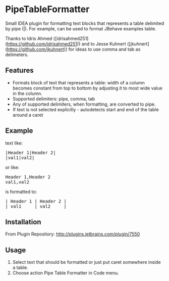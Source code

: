 PipeTableFormatter
==================

Small IDEA plugin for formatting text blocks that represents a table delimited by pipe (|). For example, can be used to format JBehave examples table.

Thanks to Idris Ahmed ([idrisahmed251] (https://github.com/idrisahmed251)) and to Jesse Kuhnert ([jkuhnert] (https://github.com/jkuhnert)) for ideas to use comma and tab as delimeters.  

Features
--------

- Formats block of text that represents a table: width of a column becomes constant from top to bottom by adjusting it to most wide value in the column. 
- Supported delimiters: pipe, comma, tab
- Any of supported delimiters, when formatting, are converted to pipe.
- If text is not selected explicitly - autodetects start and end of the table around a caret

Example
-------

text like:

<pre>
|Header 1|Header 2|
|val1|val2|
</pre>

or like:

<pre>
Header 1,Header 2
val1,val2
</pre>

is formatted to:

<pre>
| Header 1 | Header 2 |
| val1     | val2     |
</pre>

Installation
-----------

From Plugin Repository: http://plugins.jetbrains.com/plugin/7550

Usage
-----

1. Select text that should be formatted or just put caret somewhere inside a table.
2. Choose action Pipe Table Formatter in Code menu.
